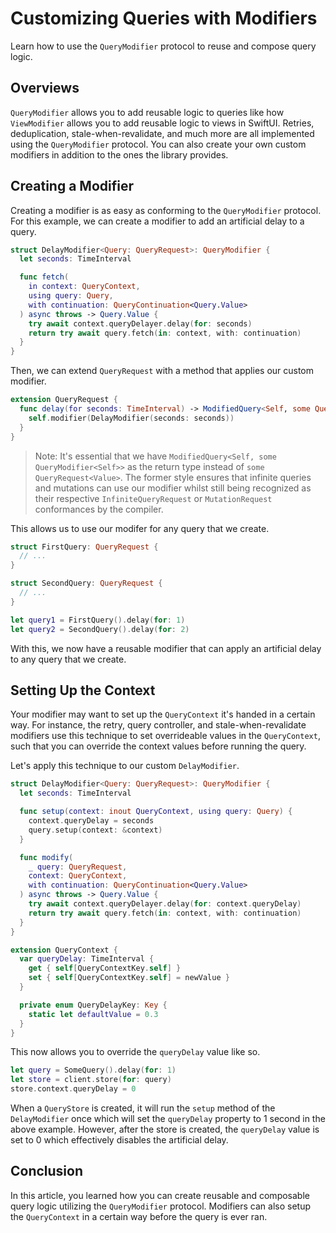 # Customizing Queries with Modifiers

Learn how to use the `QueryModifier` protocol to reuse and compose query logic.

## Overviews

`QueryModifier` allows you to add reusable logic to queries like how `ViewModifier` allows you to add reusable logic to views in SwiftUI. Retries, deduplication, stale-when-revalidate, and much more are all implemented using the `QueryModifier` protocol. You can also create your own custom modifiers in addition to the ones the library provides.

## Creating a Modifier

Creating a modifier is as easy as conforming to the `QueryModifier` protocol. For this example, we can create a modifier to add an artificial delay to a query.

```swift
struct DelayModifier<Query: QueryRequest>: QueryModifier {
  let seconds: TimeInterval

  func fetch(
    in context: QueryContext,
    using query: Query,
    with continuation: QueryContinuation<Query.Value>
  ) async throws -> Query.Value {
    try await context.queryDelayer.delay(for: seconds)
    return try await query.fetch(in: context, with: continuation)
  }
}
```

Then, we can extend `QueryRequest` with a method that applies our custom modifier.

```swift
extension QueryRequest {
  func delay(for seconds: TimeInterval) -> ModifiedQuery<Self, some QueryModifier<Self>> {
    self.modifier(DelayModifier(seconds: seconds))
  }
}
```

> Note: It's essential that we have `ModifiedQuery<Self, some QueryModifier<Self>>` as the return type instead of `some QueryRequest<Value>`. The former style ensures that infinite queries and mutations can use our modifier whilst still being recognized as their respective `InfiniteQueryRequest` or `MutationRequest` conformances by the compiler.

This allows us to use our modifer for any query that we create.

```swift
struct FirstQuery: QueryRequest {
  // ...
}

struct SecondQuery: QueryRequest {
  // ...
}

let query1 = FirstQuery().delay(for: 1)
let query2 = SecondQuery().delay(for: 2)
```

With this, we now have a reusable modifier that can apply an artificial delay to any query that we create.

## Setting Up the Context

Your modifier may want to set up the `QueryContext` it's handed in a certain way. For instance, the retry, query controller, and stale-when-revalidate modifiers use this technique to set overrideable values in the `QueryContext`, such that you can override the context values before running the query.

Let's apply this technique to our custom `DelayModifier`.

```swift
struct DelayModifier<Query: QueryRequest>: QueryModifier {
  let seconds: TimeInterval

  func setup(context: inout QueryContext, using query: Query) {
    context.queryDelay = seconds
    query.setup(context: &context)
  }

  func modify(
    _ query: QueryRequest,
    context: QueryContext,
    with continuation: QueryContinuation<Query.Value>
  ) async throws -> Query.Value {
    try await context.queryDelayer.delay(for: context.queryDelay)
    return try await query.fetch(in: context, with: continuation)
  }
}

extension QueryContext {
  var queryDelay: TimeInterval {
    get { self[QueryContextKey.self] }
    set { self[QueryContextKey.self] = newValue }
  }

  private enum QueryDelayKey: Key {
    static let defaultValue = 0.3
  }
}
```

This now allows you to override the `queryDelay` value like so.

```swift
let query = SomeQuery().delay(for: 1)
let store = client.store(for: query)
store.context.queryDelay = 0
```

When a `QueryStore` is created, it will run the `setup` method of the `DelayModifier` once which will set the `queryDelay` property to 1 second in the above example. However, after the store is created, the `queryDelay` value is set to 0 which effectively disables the artificial delay.

## Conclusion

In this article, you learned how you can create reusable and composable query logic utilizing the `QueryModifier` protocol. Modifiers can also setup the `QueryContext` in a certain way before the query is ever ran.
